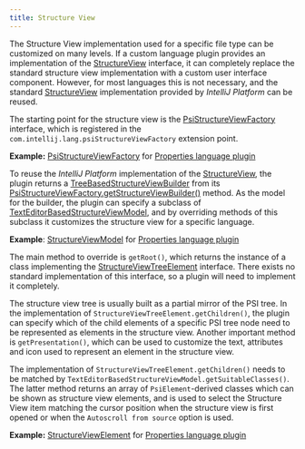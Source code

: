 ```yaml
---
title: Structure View
---
```


The Structure View implementation used for a specific file type can be customized on many levels.
If a custom language plugin provides an implementation of the
[StructureView](upsource:///platform/structure-view-api/src/com/intellij/ide/structureView/StructureView.java)
interface, it can completely replace the standard structure view implementation with a custom user interface component.
However, for most languages this is not necessary, and the standard
[StructureView](upsource:///platform/structure-view-api/src/com/intellij/ide/structureView/StructureView.java)
implementation provided by *IntelliJ Platform* can be reused.

The starting point for the structure view is the
[PsiStructureViewFactory](upsource:///platform/structure-view-api/src/com/intellij/lang/PsiStructureViewFactory.java)
interface, which is registered in the `com.intellij.lang.psiStructureViewFactory` extension point.

**Example:**
[PsiStructureViewFactory](upsource:///plugins/properties/src/com/intellij/lang/properties/structureView/PropertiesStructureViewBuilderFactory.java)
for
[Properties language plugin](https://github.com/JetBrains/intellij-community/tree/master/plugins/properties)


To reuse the *IntelliJ Platform* implementation of the
[StructureView](upsource:///platform/structure-view-api/src/com/intellij/ide/structureView/StructureView.java),
the plugin returns a
[TreeBasedStructureViewBuilder](upsource:///platform/structure-view-api/src/com/intellij/ide/structureView/TreeBasedStructureViewBuilder.java)
from its
[PsiStructureViewFactory.getStructureViewBuilder()](upsource:///platform/structure-view-api/src/com/intellij/lang/PsiStructureViewFactory.java)<!--#L35-->
method.
As the model for the builder, the plugin can specify a subclass of
[TextEditorBasedStructureViewModel](upsource:///platform/structure-view-api/src/com/intellij/ide/structureView/TextEditorBasedStructureViewModel.java),
and by overriding methods of this subclass it customizes the structure view for a specific language.

**Example**:
[StructureViewModel](upsource:///plugins/properties/properties-psi-impl/src/com/intellij/lang/properties/structureView/PropertiesFileStructureViewModel.java)
for
[Properties language plugin](https://github.com/JetBrains/intellij-community/tree/master/plugins/properties)


The main method to override is `getRoot()`, which returns the instance of a class implementing the
[StructureViewTreeElement](upsource:///platform/structure-view-api/src/com/intellij/ide/structureView/StructureViewTreeElement.java)
interface.
There exists no  standard implementation of this interface, so a plugin will need to implement it completely.

The structure view tree is usually built as a partial mirror of the PSI tree.
In the implementation of
`StructureViewTreeElement.getChildren()`,
the plugin can specify which of the child elements of a specific PSI tree node need to be represented as elements in the structure view.
Another important method is `getPresentation()`, which can be used to customize the text, attributes and icon used to represent an element in the structure view.

The implementation of `StructureViewTreeElement.getChildren()` needs to be matched by `TextEditorBasedStructureViewModel.getSuitableClasses()`.
The latter method returns an array of `PsiElement`\-derived classes which can be shown as structure view elements, and is used to select the Structure View item matching the cursor position when the structure view is first opened or when the `Autoscroll from source` option is used.

**Example:**
[StructureViewElement](upsource:///plugins/properties/properties-psi-impl/src/com/intellij/lang/properties/structureView/PropertiesStructureViewElement.java)
for
[Properties language plugin](https://github.com/JetBrains/intellij-community/tree/master/plugins/properties/)
